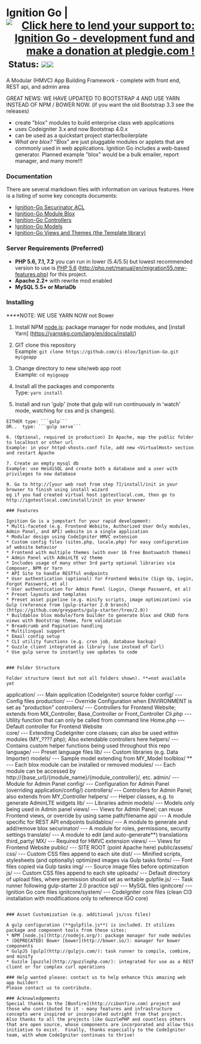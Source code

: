 # Ignition Go     | <a style="text-align:right" href='https://pledgie.com/campaigns/30957'><img alt='Click here to lend your support to: Ignition Go - development fund and make a donation at pledgie.com !' src='https://pledgie.com/campaigns/30957.png?skin_name=chrome' border='0' ></a><small>  &nbsp;Status:</small> <img src="https://travis-ci.org/ci-blox/Ignition-Go.svg?branch=master"/><img src="https://styleci.io/repos/49680592/shield?style=plastic&branch=master" />
A Modular (HMVC) App Building Framework - complete with front end, REST api, and admin area

GREAT NEWS: WE HAVE UPDATED TO BOOTSTRAP 4 AND USE YARN INSTEAD OF NPM / BOWER NOW. (if you want the old Bootstrap 3.3 see the releases)

- create "blox" modules to build enterprise class web applications
- uses Codeigniter 3.x and now Bootstrap 4.0.x
- can be used as a quickstart project starter/boilerplate
- *What are blox?* "Blox" are just pluggable modules or applets that are commonly used in web applications. Ignition Go includes a web-based generator. Planned example "blox" would be a bulk emailer, report manager, and many more!!!  

### Documentation
There are several markdown files with information on various features.  Here is a listing of some key concepts documents:
* [Ignition-Go Securinator ACL](http://ci-blox.github.io/Ignition-Go/DocACL.html)
* [Ignition-Go Module Blox](http://ci-blox.github.io/Ignition-Go/DocBuildABlox.html)
* [Ignition-Go Controllers](http://ci-blox.github.io/Ignition-Go/DocControllers.html)
* [Ignition-Go Models](http://ci-blox.github.io/Ignition-Go/DocModels.html)
* [Ignition-Go Views and Themes (the Template library)](http://ci-blox.github.io/Ignition-Go/DocViewsThemes.html)

### Server Requirements (Preferred)

* **PHP 5.6, 7.1, 7.2** you can run in lower (5.4/5.5) but lowest recommended version to use is [PHP 5.6](http://php.net/manual/en/migration56.new-features.php) (http://php.net/manual/en/migration55.new-features.php) for this project. 
* **Apache 2.2+** with rewrite mod enabled
* **MySQL 5.5+ or MariaDb**

### Installing 

****NOTE: WE USE YARN NOW not Bower 

1. Install NPM [node.js](http://nodejs.org/): package manager for node modules, and [install Yarn] (https://yarnpkg.com/lang/en/docs/install/) 

2. GIT clone this repository<br>
Example: ```git clone https://github.com/ci-blox/Ignition-Go.git myigoapp```

3. Change directory to new site/web app root<br>
Example: ```cd myigoapp```

4. Install all the packages and components <br>
Type: ```yarn install``` <br>

5. Install and run 'gulp' (note that gulp will run continuously in 'watch' mode, watching for css and js changes).<br>
 ``` then<br>
EITHER type: ```gulp```
OR..  type: ```gulp serve```

6. (Optional, required in production) In Apache, map the public folder to localhost or other url
Example: in your httpd-vhosts.conf file, add new <VirtualHost> section and restart Apache

7. Create an empty mysql db
Example: use HeidiSQL and create both a database and a user with privileges to new database 

9. Go to http://[your web root from step 7]/install/init in your browser to finish using install wizard 
eg if you had created virtual host igotestlocal.com, then go to http://igotestlocal.com/install/init in your browser

### Features

Ignition Go is a jumpstart for your rapid development:
* Multi-faceted (e.g. Frontend Website, Authorized User Only modules, Admin Panel, and API) website in a single application
* Modular design using CodeIgniter HMVC extension
* Custom config files (sites.php, locale.php) for easy configuration of website behavior
* Frontend with multiple themes (with over 16 free Bootswatch themes)
* Admin Panel with AdminLTE v2 theme
* Includes usage of many other 3rd party optional libraries via Composer, NPM or Yarn
* API Site to handle RESTful endpoints
* User authentication (optional) for Frontend Website (Sign Up, Login, Forgot Password, et al)
* User authentication for Admin Panel (Login, Change Password, et al)
* Preset layouts and templates
* Preset asset pipeline (e.g. minify scripts, image optimization) via Gulp (reference from [gulp-starter 2.0 branch](https://github.com/greypants/gulp-starter/tree/2.0))
* Buildablox blox module/form builder to generate blox and CRUD form views with Bootstrap theme, form validation
* Breadcrumb and Pagination handling
* Multilingual support
* Email config setup
* CLI utility functions (e.g. cron job, database backup)
* Guzzle client integrated as library (use instead of Curl)
* Use gulp serve to instantly see updates to code


### Folder Structure

Folder structure (most but not all folders shown). **=not available yet

```
application/                    --- Main application (CodeIgniter) source folder
    config/                     --- Config files
        production/             --- Override Configuration when ENVIRONMENT is set as "production"
    controllers/                --- Controllers for Frontend Website; extends from MX_Controller, Base_Controller or Front_Controller
        Cli.php                 --- Utility function that can only be called from command line
        Home.php                --- Default controller for Frontend Website        
    core/                       --- Extending CodeIgniter core classes; can also be used within modules (MY_????.php); Also extendable controllers here
    helpers/                    --- Contains custom helper functions being used throughout this repo
    language/                   --- Preset language files
    lib/                        --- Custom libraries (e.g. Data Importer)
    models/                     --- Sample model extending from MY_Model
    toolblox/ **                --- Each blox module can be installed or removed
    modules/                    --- Each module can be accessed by http://{base_url}/{module_name}/{module_controller}/, etc.
        admin/                  --- Module for Admin Panel
            config/             --- Configuration for Admin Panel (overriding application/config/)
            controllers/        --- Controllers for Admin Panel; also extends from MY_Controller
            helpers/            --- Helper classes, e.g. to generate AdminLTE widgets
            lib/                --- Libraries admin 
            models/             --- Models only being used in Admin panel
            views/              --- Views for Admin Panel; can reuse Frontend views, or override by using same path/filename
        api/                    --- A module specific for REST API endpoints
        buildablox/             --- A module to generate and add/remove blox
        securinator/            --- A module for roles, permissions, security settings
        translate/              --- A module to edit  (and auto-generate**) translations
    third_party/
        MX/                     --- Required for HMVC extension
    views/                      --- Views for Frontend Website
public/                         --- SITE ROOT (point Apache here)
public/assets/
    css/                        --- Custom CSS files append to each site
    dist/                       --- Minified scripts, stylesheets (and optionally) optimized images via Gulp tasks
    fonts/                      --- Font files copied via Gulp tasks
    img/                        --- Source image files before optimization
    js/                         --- Custom CSS files append to each site
    uploads/                    --- Default directory of upload files, where permission should set as writable
gulpfile.js/                    --- Task runner following gulp-starter 2.0 practice
sql/                            --- MySQL files
ignitcore/                         --- Ignition Go core files
ignitcore/system/                         --- CodeIgniter core files (clean CI3 installation with modifications only to reference IGO core)
```

### Asset Customization (e.g. additional js/css files)

A gulp configuration (**gulpfile.js**) is included. It utilizes package and component tools from these sites:
* NPM [node.js](http://nodejs.org/): package manager for node modules
* (DEPRECATED) Bower [bower](http://bower.io/): manager for bower components 
* GulpJS [gulp](http://gulpjs.com/): task runner to compile, combine, and minify
* Guzzle [guzzle](http://guzzlephp.com/): integrated for use as a REST client or for complex curl operations

### Help wanted please: contact us to help enhance this amazing web app builder!  
Please contact us to contribute.

### Acknowledgements
Special thanks to the [Bonfire](http://cibonfire.com) project and those who contributed to it - many features and infrastructure concepts were inspired or incorporated outright from that project.  Also thanks to all the projects like GuzzlePHP and countless others that are open source, whose components are incorporated and allow this initiative to exist.  Finally, thanks especially to the CodeIgniter team, with whom CodeIgniter continues to thrive!
